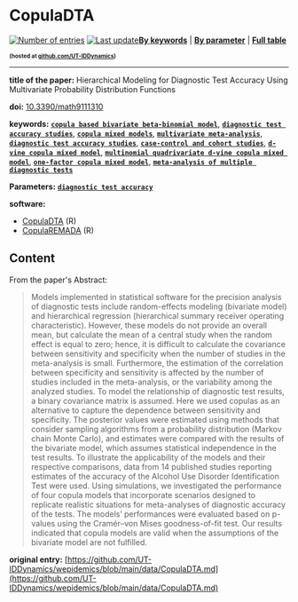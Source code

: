 <!--DO NOT EDIT BY HAND-->
 
#  CopulaDTA 
 

 [![Number of entries](https://img.shields.io/badge/dynamic/json?label=Entries&query=message&url=https%3A%2F%2Fut-iddynamics.github.io%2Fwepidemics%2Finfo%2Fentries.json)](https://github.com/UT-IDDynamics/wepidemics) [![Last update](https://img.shields.io/github/last-commit/UT-IDDynamics/wepidemics)](https://github.com/UT-IDDynamics/wepidemics)[**By keywords**](../by-keyword.md) \| [**By parameter**](../by-parameter.md) \| [**Full table**](../full-table.md)
<p style="font-size:10px;font-weight:bold;">(hosted at <a href="https://github.com/UT-IDDynamics/wepidemics" target="_blank">github.com/UT-IDDynamics</a>)</p>

---
 
 
**title of the paper:** Hierarchical Modeling for Diagnostic Test Accuracy Using Multivariate Probability Distribution Functions
 
**doi:** [10.3390/math9111310](https://doi.org/10.3390/math9111310)
 

**keywords:** [**`copula based bivariate beta-binomial model`**](../by-keyword.md#copula-based-bivariate-beta-binomial-model), [**`diagnostic test accuracy studies`**](../by-keyword.md#diagnostic-test-accuracy-studies), [**`copula mixed models`**](../by-keyword.md#copula-mixed-models), [**`multivariate meta-analysis`**](../by-keyword.md#multivariate-meta-analysis), [**`diagnostic test accuracy studies`**](../by-keyword.md#diagnostic-test-accuracy-studies), [**`case-control and cohort studies`**](../by-keyword.md#case-control-and-cohort-studies), [**`d-vine copula mixed model`**](../by-keyword.md#d-vine-copula-mixed-model), [**`multinomial quadrivariate d-vine copula mixed model`**](../by-keyword.md#multinomial-quadrivariate-d-vine-copula-mixed-model), [**`one-factor copula mixed model`**](../by-keyword.md#one-factor-copula-mixed-model), [**`meta-analysis of multiple diagnostic tests`**](../by-keyword.md#meta-analysis-of-multiple-diagnostic-tests) 

**Parameters:** [**`diagnostic test accuracy`**](../by-parameter.md#diagnostic-test-accuracy) 

**software:**
 
 - [CopulaDTA](https://cran.r-project.org/web/packages/CopulaDTA/index.html) (R) 
 - [CopulaREMADA](https://cran.r-project.org/web/packages/CopulaREMADA/index.html) (R) 


## Content



From the paper's Abstract:

> Models implemented in statistical software for the precision analysis of diagnostic tests include random-effects modeling (bivariate model) and hierarchical regression (hierarchical summary receiver operating characteristic). However, these models do not provide an overall mean, but calculate the mean of a central study when the random effect is equal to zero; hence, it is difficult to calculate the covariance between sensitivity and specificity when the number of studies in the meta-analysis is small. Furthermore, the estimation of the correlation between specificity and sensitivity is affected by the number of studies included in the meta-analysis, or the variability among the analyzed studies. To model the relationship of diagnostic test results, a binary covariance matrix is assumed. Here we used copulas as an alternative to capture the dependence between sensitivity and specificity. The posterior values were estimated using methods that consider sampling algorithms from a probability distribution (Markov chain Monte Carlo), and estimates were compared with the results of the bivariate model, which assumes statistical independence in the test results. To illustrate the applicability of the models and their respective comparisons, data from 14 published studies reporting estimates of the accuracy of the Alcohol Use Disorder Identification Test were used. Using simulations, we investigated the performance of four copula models that incorporate scenarios designed to replicate realistic situations for meta-analyses of diagnostic accuracy of the tests. The models’ performances were evaluated based on p-values using the Cramér–von Mises goodness-of-fit test. Our results indicated that copula models are valid when the assumptions of the bivariate model are not fulfilled.





 **original entry:**  [https://github.com/UT-IDDynamics/wepidemics/blob/main/data/CopulaDTA.md](https://github.com/UT-IDDynamics/wepidemics/blob/main/data/CopulaDTA.md) 
